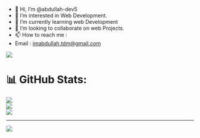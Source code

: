- 👋 Hi, I’m @abdullah-dev5
- 👀 I’m interested in Web Development.
- 🌱 I’m currently learning web Development
- 💞️ I’m looking to collaborate on web Projects.
- 📫 How to reach me :
- Email : imabdullah.tdm@gmail.com  

<!---
abdullah-dev5/abdullah-dev5 is a ✨ special ✨ repository because its `README.md` (this file) appears on your GitHub profile.
You can click the Preview link to take a look at your changes.
--->

[![](https://visitcount.itsvg.in/api?id=abdullah-dev5&label=Profile%20Views&pretty=false)](https://visitcount.itsvg.in)

# 📊 GitHub Stats:
![](https://github-readme-stats.vercel.app/api?username=abdullah-dev5&theme=prussian&hide_border=false&include_all_commits=true&count_private=true)<br/>
![](https://github-readme-streak-stats.herokuapp.com/?user=abdullah-dev5&theme=prussian&hide_border=false)<br/>
![](https://github-readme-stats.vercel.app/api/top-langs/?username=abdullah-dev5&theme=prussian&hide_border=false&include_all_commits=true&count_private=true&layout=compact)

---
[![](https://visitcount.itsvg.in/api?id=abdullah-dev5&icon=0&color=0)](https://visitcount.itsvg.in)

<!-- Proudly created with GPRM ( https://gprm.itsvg.in ) -->
